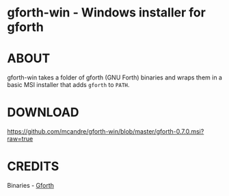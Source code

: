 # gforth-win - Windows installer for gforth

# ABOUT

gforth-win takes a folder of gforth (GNU Forth) binaries and wraps them in a basic MSI installer that adds `gforth` to `PATH`.

# DOWNLOAD

https://github.com/mcandre/gforth-win/blob/master/gforth-0.7.0.msi?raw=true

# CREDITS

Binaries - [Gforth](http://bernd-paysan.de/gforth.html)
